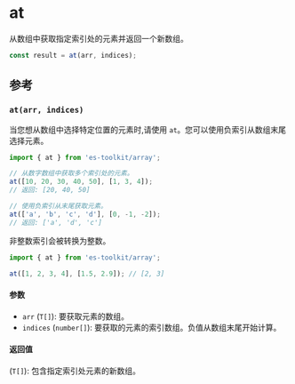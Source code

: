 # at

从数组中获取指定索引处的元素并返回一个新数组。

```typescript
const result = at(arr, indices);
```

## 参考

### `at(arr, indices)`

当您想从数组中选择特定位置的元素时,请使用 `at`。您可以使用负索引从数组末尾选择元素。

```typescript
import { at } from 'es-toolkit/array';

// 从数字数组中获取多个索引处的元素。
at([10, 20, 30, 40, 50], [1, 3, 4]);
// 返回: [20, 40, 50]

// 使用负索引从末尾获取元素。
at(['a', 'b', 'c', 'd'], [0, -1, -2]);
// 返回: ['a', 'd', 'c']
```

非整数索引会被转换为整数。

```typescript
import { at } from 'es-toolkit/array';

at([1, 2, 3, 4], [1.5, 2.9]); // [2, 3]
```

#### 参数

- `arr` (`T[]`): 要获取元素的数组。
- `indices` (`number[]`): 要获取的元素的索引数组。负值从数组末尾开始计算。

#### 返回值

(`T[]`): 包含指定索引处元素的新数组。
